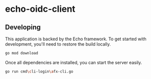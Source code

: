 # echo-oidc-client

## Developing

This application is backed by the Echo framework. To get started with development, you'll need to restore the build locally.

```bash
go mod download
```

Once all dependencies are installed, you can start the server easily.

```bash
go run cmd\cli-login\afx-cli.go
```

